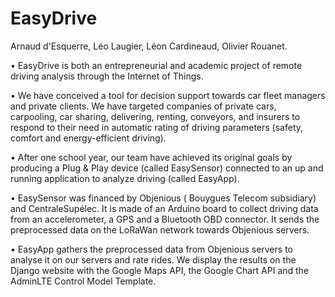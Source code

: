 # EasyDrive
Arnaud d'Esquerre, Léo Laugier, Léon Cardineaud, Olivier Rouanet.

• EasyDrive is both an entrepreneurial and academic project of remote driving analysis through the Internet of Things.

• We have conceived a tool for decision support towards car fleet managers and private clients. We have targeted companies of private cars, carpooling, car sharing, delivering, renting, conveyors, and insurers to respond to their need in automatic rating of driving parameters (safety, comfort and energy-efficient driving).

• After one school year, our team have achieved its original goals by producing a Plug & Play device (called EasySensor) connected to an up and running application to analyze driving (called EasyApp).

• EasySensor was financed by Objenious ( Bouygues Telecom subsidiary) and CentraleSupélec. It is made of an Arduino board to collect driving data from an accelerometer, a GPS and a Bluetooth OBD connector. It sends the preprocessed data on the LoRaWan network towards Objenious servers.

• EasyApp gathers the preprocessed data from Objenious servers to analyse it on our servers and rate rides. We display the results on the Django website with the Google Maps API, the Google Chart API and the AdminLTE Control Model Template.
